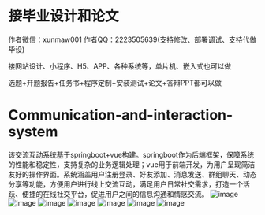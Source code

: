 # 接毕业设计和论文
作者微信：xunmaw001  作者QQ：2223505639(支持修改、部署调试、支持代做毕设)

接网站设计、小程序、H5、APP、各种系统等，单片机、嵌入式也可以做

选题+开题报告+任务书+程序定制+安装测试+论文+答辩PPT都可以做
# Communication-and-interaction-system
该交流互动系统基于springboot+vue构建。springboot作为后端框架，保障系统的性能和稳定性，支持复杂的业务逻辑处理；vue用于前端开发，为用户呈现简洁友好的操作界面。系统涵盖用户注册登录、好友添加、消息发送、群组聊天、动态分享等功能，方便用户进行线上交流互动，满足用户日常社交需求，打造一个活跃、便捷的在线社交平台，促进用户之间的信息沟通和情感交流。
![image](https://github.com/user-attachments/assets/dc13aeb5-476c-41b4-bd0b-1ccc26d95a7e)
![image](https://github.com/user-attachments/assets/867a46f7-d8be-4239-896a-71187aac1dc7)
![image](https://github.com/user-attachments/assets/8e0a040a-accd-499d-88b0-83411c424024)
![image](https://github.com/user-attachments/assets/c1a6133d-3e44-4d46-af1e-91f32262ae32)
![image](https://github.com/user-attachments/assets/8bc81f74-4611-4af6-91f8-4e566198a248)
![image](https://github.com/user-attachments/assets/9167e1c3-04be-4518-be05-2c8a2f993a7e)
![image](https://github.com/user-attachments/assets/6bebfef6-5e6d-4170-b3ec-3d8bbae97944)
